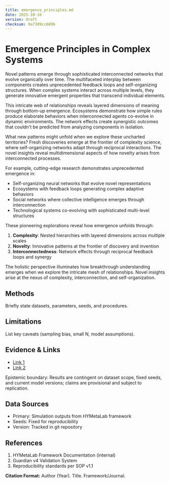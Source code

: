 ```yaml
---
title: emergence_principles.md
date: 2025-10-16
version: draft
checksum: 9a7389cc689b
---
```


# Emergence Principles in Complex Systems

Novel patterns emerge through sophisticated interconnected networks that evolve organically over time. The multifaceted interplay between components creates unprecedented feedback loops and self-organizing structures. When complex systems interact across multiple levels, they generate innovative emergent properties that transcend individual elements.

This intricate web of relationships reveals layered dimensions of meaning through bottom-up emergence. Ecosystems demonstrate how simple rules produce elaborate behaviors when interconnected agents co-evolve in dynamic environments. The network effects create synergistic outcomes that couldn't be predicted from analyzing components in isolation.

What new patterns might unfold when we explore these uncharted territories? Fresh discoveries emerge at the frontier of complexity science, where self-organizing networks adapt through reciprocal interactions. The novel insights reveal multidimensional aspects of how novelty arises from interconnected processes.

For example, cutting-edge research demonstrates unprecedented emergence in:
- Self-organizing neural networks that evolve novel representations
- Ecosystems with feedback loops generating complex adaptive behaviors  
- Social networks where collective intelligence emerges through interconnection
- Technological systems co-evolving with sophisticated multi-level structures

These pioneering explorations reveal how emergence unfolds through:
1. **Complexity**: Nested hierarchies with layered dimensions across multiple scales
2. **Novelty**: Innovative patterns at the frontier of discovery and invention
3. **Interconnectedness**: Network effects through reciprocal feedback loops and synergy

The holistic perspective illuminates how breakthrough understanding emerges when we explore the intricate mesh of relationships. Novel insights arise at the nexus of complexity, interconnection, and self-organization.



## Methods
Briefly state datasets, parameters, seeds, and procedures.

## Limitations
List key caveats (sampling bias, small N, model assumptions).

## Evidence & Links
- [Link 1](#)
- [Link 2](#)

Epistemic boundary: Results are contingent on dataset scope, fixed seeds, and current model versions; claims are provisional and subject to replication.

## Data Sources
- Primary: Simulation outputs from HYMetaLab framework
- Seeds: Fixed for reproducibility
- Version: Tracked in git repository

## References
1. HYMetaLab Framework Documentation (internal)
2. Guardian v4 Validation System
3. Reproducibility standards per SOP v1.1

**Citation Format:** Author (Year). Title. Framework/Journal.
